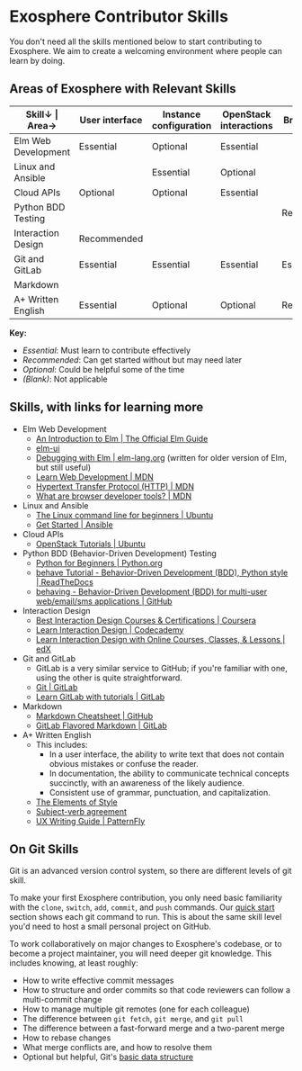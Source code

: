 # Exosphere Contributor Skills

You don't need all the skills mentioned below to start contributing to Exosphere. We aim to create a welcoming environment where people can learn by doing.

## Areas of Exosphere with Relevant Skills

| Skill↓   \|  Area→  | User interface | Instance configuration | OpenStack interactions | Browser tests | Documentation |
|---------------------|----------------|------------------------|------------------------|---------------|---------------|
| Elm Web Development | Essential      | Optional               | Essential              |               | Optional      |
| Linux and Ansible   |                | Essential              | Optional               |               | Optional      |
| Cloud APIs          | Optional       | Optional               | Essential              |               | Optional      |
| Python BDD Testing  |                |                        |                        | Recommended   |               |
| Interaction Design  | Recommended    |                        |                        |               |               |
| Git and GitLab      | Essential      | Essential              | Essential              | Essential     | Optional      |
| Markdown            |                |                        |                        |               | Essential     |
| A+ Written English  | Essential      | Optional               | Optional               | Recommended   | Essential     |

**Key:**

- *Essential*: Must learn to contribute effectively
- *Recommended*: Can get started without but may need later
- *Optional*: Could be helpful some of the time
- *(Blank)*: Not applicable


## Skills, with links for learning more

- Elm Web Development
  - [An Introduction to Elm | The Official Elm Guide](https://guide.elm-lang.org/)
  - [elm-ui](https://package.elm-lang.org/packages/mdgriffith/elm-ui/latest/)
  - [Debugging with Elm | elm-lang.org](https://elm-lang.org/news/the-perfect-bug-report) (written for older version of Elm, but still useful)
  - [Learn Web Development | MDN](https://developer.mozilla.org/en-US/docs/Learn)
  - [Hypertext Transfer Protocol (HTTP) | MDN](https://developer.mozilla.org/en-US/docs/Web/HTTP)
  - [What are browser developer tools? | MDN](https://developer.mozilla.org/en-US/docs/Learn/Common_questions/Tools_and_setup/What_are_browser_developer_tools)
- Linux and Ansible
  - [The Linux command line for beginners | Ubuntu](https://ubuntu.com/tutorials/command-line-for-beginners)
  - [Get Started | Ansible](https://www.ansible.com/resources/get-started)
- Cloud APIs
  - [OpenStack Tutorials | Ubuntu](https://ubuntu.com/tutorials?topic=openstack)
- Python BDD (Behavior-Driven Development) Testing
  - [Python for Beginners | Python.org](https://www.python.org/about/gettingstarted/)
  - [behave Tutorial - Behavior-Driven Development (BDD), Python style | ReadTheDocs](https://behave.readthedocs.io/en/stable/tutorial.html)
  - [behaving - Behavior-Driven Development (BDD) for multi-user web/email/sms applications | GitHub](https://github.com/ggozad/behaving)
- Interaction Design
  - [Best Interaction Design Courses & Certifications | Coursera](https://www.coursera.org/courses?query=interaction%20design)
  - [Learn Interaction Design | Codecademy](https://www.codecademy.com/learn/learn-interaction-design)
  - [Learn Interaction Design with Online Courses, Classes, & Lessons | edX](https://www.edx.org/learn/interaction-design)
- Git and GitLab
  - GitLab is a very similar service to GitHub; if you're familiar with one, using the other is quite straightforward. 
  - [Git | GitLab](https://docs.gitlab.com/ee/topics/git/)
  - [Learn GitLab with tutorials | GitLab](https://docs.gitlab.com/ee/tutorials/)
- Markdown
  - [Markdown Cheatsheet | GitHub](https://github.com/adam-p/markdown-here/wiki/Markdown-Cheatsheet)
  - [GitLab Flavored Markdown | GitLab](https://docs.gitlab.com/ee/user/markdown.html)
- A+ Written English
  - This includes:
    - In a user interface, the ability to write text that does not contain obvious mistakes or confuse the reader.
    - In documentation, the ability to communicate technical concepts succinctly, with an awareness of the likely audience.
    - Consistent use of grammar, punctuation, and capitalization.
  - [The Elements of Style](https://www.gutenberg.org/files/37134/37134-h/37134-h.htm)
  - [Subject-verb agreement](https://owl.purdue.edu/owl/general_writing/grammar/subject_verb_agreement.html)
  - [UX Writing Guide | PatternFly](https://www.patternfly.org/v4/ux-writing/about)

## On Git Skills

Git is an advanced version control system, so there are different levels of git skill.

To make your first Exosphere contribution, you only need basic familiarity with the `clone`, `switch`, `add`, `commit`, and `push` commands. Our [quick start](../contributing.md#quick-start-for-new-contributors) section shows each git command to run. This is about the same skill level you'd need to host a small personal project  on GitHub.

To work collaboratively on major changes to Exosphere's codebase, or to become a project maintainer, you will need deeper git knowledge. This includes knowing, at least roughly:

- How to write effective commit messages
- How to structure and order commits so that code reviewers can follow a multi-commit change
- How to manage multiple git remotes (one for each colleague)
- The difference between `git fetch`, `git merge`, and `git pull`
- The difference between a fast-forward merge and a two-parent merge
- How to rebase changes
- What merge conflicts are, and how to resolve them
- Optional but helpful, Git's [basic data structure](https://eagain.net/articles/git-for-computer-scientists)